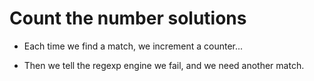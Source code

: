 # Count the number solutions

<!-- %% svg-grid: none -->
<!-- %% hide           -->

* Each time we find a match, we increment a counter...

* Then we tell the regexp engine we fail, and we need another match.
